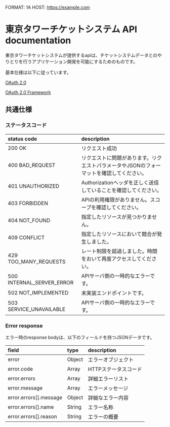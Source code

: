 FORMAT: 1A
HOST: https://example.com

# 東京タワーチケットシステム API documentation

東京タワーチケットシステムが提供するapiは、チケットシステムデータとのやりとりを行うアプリケーション開発を可能にするためのものです。

基本仕様は以下に従っています。

[OAuth 2.0](https://oauth.net/2/)

[OAuth 2.0 Framework](http://tools.ietf.org/html/rfc6749)

## 共通仕様

### ステータスコード

| status code               | description                                          |
| :------------------------ | :--------------------------------------------------- |
| 200 OK                    | リクエスト成功                                            |
| 400 BAD_REQUEST           | リクエストに問題があります。リクエストパラメータやJSONのフォーマットを確認してください。 |
| 401 UNAUTHORIZED          | Authorizationヘッダを正しく送信していることを確認してください。         |
| 403 FORBIDDEN             | APIの利用権限がありません。スコープを確認してください。                |
| 404 NOT_FOUND             | 指定したリソースが見つかりません。                                |
| 409 CONFLICT              | 指定したリソースにおいて競合が発生しました。                        |
| 429 TOO_MANY_REQUESTS     | レート制限を超過しました。時間をおいて再度アクセスしてください。           |
| 500 INTERNAL_SERVER_ERROR | APIサーバ側の一時的なエラーです。                              |
| 502 NOT_IMPLEMENTED       | 未実装エンドポイントです。                                    |
| 503 SERVICE_UNAVAILABLE   | APIサーバ側の一時的なエラーです。                              |

### Error response

エラー時のresponse bodyは、以下のフィールドを持つJSONデータです。

| field                  | type   | description  |
| :--------------------- | :----- | :----------- |
| error                  | Object | エラーオブジェクト    |
| error.code             | Array  | HTTPステータスコード |
| error.errors           | Array  | 詳細エラーリスト   |
| error.message          | Array  | エラーメッセージ     |
| error.errors[].message | Object | 詳細なエラー内容 |
| error.errors[].name    | String | エラー名称      |
| error.errors[].reason  | String | エラーの概要     |


<!-- include(routes/oauth.md) -->

<!-- include(routes/performances.md) -->

<!-- include(routes/transactions.md) -->

<!-- include(routes/places.md) -->
